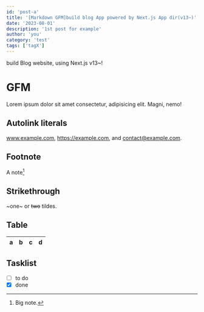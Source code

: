 ```yaml
---
id: 'post-a'
title: '[Markdown GFM]build blog App powered by Next.js App dir(v13~)'
date: '2023-08-01'
description: '1st post for example'
author: 'you'
category: 'test'
tags: ['tagX']
---
```


build Blog website, using Next.js v13~!

# GFM

Lorem ipsum dolor sit amet consectetur, adipisicing elit. Magni, nemo!

## Autolink literals

www.example.com, https://example.com, and contact@example.com.

## Footnote

A note[^1]

[^1]: Big note.

## Strikethrough

~one~ or ~~two~~ tildes.

## Table

| a | b  |  c |  d  |
| - | :- | -: | :-: |

## Tasklist

* [ ] to do
* [x] done
